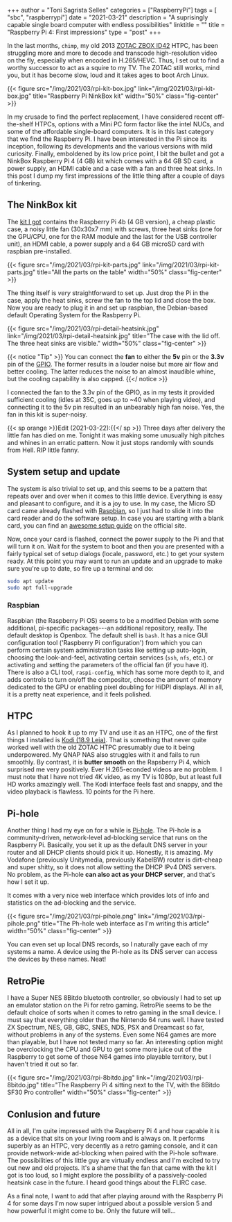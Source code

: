 +++
author = "Toni Sagrista Selles"
categories = ["RaspberryPi"]
tags = [ "sbc", "raspberrypi"]
date = "2021-03-21"
description = "A suprisingly capable single board computer with endless possibilities"
linktitle = ""
title = "Raspberry Pi 4: First impressions"
type = "post"
+++

In the last months, `chimp`, my old 2013 [ZOTAC ZBOX ID42](https://www.zotac.com/us/product/mini_pcs/id42-plus) HTPC, has been struggling more and more to decode and transcode high-resolution video on the fly, especially when encoded in H.265/HEVC. Thus, I set out to find a worthy successor to act as a squire to my TV. The ZOTAC still works, mind you, but it has become slow, loud and it takes ages to boot Arch Linux.

{{< figure src="/img/2021/03/rpi-kit-box.jpg" link="/img/2021/03/rpi-kit-box.jpg" title="Raspberry Pi NinkBox kit" width="50%" class="fig-center" >}}

In my crusade to find the perfect replacement, I have considered recent off-the-shelf HTPCs, options with a Mini PC form factor like the intel NUCs, and some of the affordable single-board computers. It is in this last category that we find the Raspberry Pi. I have been interested in the Pi since its inception, following its developments and the various versions with mild curiosity. Finally, emboldened by its low price point, I bit the bullet and got a NinkBox Raspberry Pi 4 (4 GB) kit which comes with a 64 GB SD card, a power supply, an HDMI cable and a case with a fan and three heat sinks. In this post I dump my first impressions of the little thing after a couple of days of tinkering.

<!--more-->

## The NinkBox kit

The [kit I got](https://smile.amazon.de/Raspberry-Original-Processor-Supports-Bluetooth/dp/B07ZV9C6QF/ref=sr_1_1_sspa?crid=1MONBQR78RKLK&dchild=1&keywords=ninkbox+raspberry+pi+4&qid=1616344555) contains the Raspberry Pi 4b (4 GB version), a cheap plastic case, a noisy little fan (30x30x7 mm) with screws, three heat sinks (one for the GPU/CPU, one for the RAM module and the last for the USB controller unit), an HDMI cable, a power supply and a 64 GB microSD card with raspbian pre-installed. 

{{< figure src="/img/2021/03/rpi-kit-parts.jpg" link="/img/2021/03/rpi-kit-parts.jpg" title="All the parts on the table" width="50%" class="fig-center" >}}

The thing itself is *very* straightforward to set up. Just drop the Pi in the case, apply the heat sinks, screw the fan to the top lid and close the box. Now you are ready to plug it in and set up raspbian, the Debian-based default Operating System for the Rasbperry Pi.

{{< figure src="/img/2021/03/rpi-detail-heatsink.jpg" link="/img/2021/03/rpi-detail-heatsink.jpg" title="The case with the lid off. The three heat sinks are visible." width="50%" class="fig-center" >}}

{{< notice "Tip" >}}
You can connect the **fan** to either the **5v** pin or the **3.3v** pin of the [GPIO](https://pinout.xyz/pinout/pin2_5v_power). The former results in a louder noise but more air flow and better cooling. The latter reduces the noise to an almost inaudible whine, but the cooling capability is also capped.
{{</ notice >}}

I connected the fan to the 3.3v pin of the GPIO, as in my tests it provided sufficient cooling (idles at 35C, goes up to ~40 when playing video), and connecting it to the 5v pin resulted in an unbearably high fan noise. Yes, the fan in this kit is super-noisy.

{{< sp orange >}}Edit (2021-03-22):{{</ sp >}} Three days after delivery the little fan has died on me. Tonight it was making some unusually high pitches and whines in an erratic pattern. Now it just stops randomly with sounds from Hell. RIP little fanny.

## System setup and update

The system is also trivial to set up, and this seems to be a pattern that repeats over and over when it comes to this little device. Everything is easy and pleasant to configure, and it is a joy to use. In my case, the Micro SD card came already flashed with [Raspbian](https://www.raspbian.org), so I just had to slide it into the card reader and do the software setup. In case you are starting with a blank card, you can find an [awesome setup guide](https://projects.raspberrypi.org/en/projects/raspberry-pi-setting-up) on the official site.

Now, once your card is flashed, connect the power supply to the Pi and that will turn it on. Wait for the system to boot and then you are presented with a fairly typical set of setup dialogs (locale, password, etc.) to get your system ready. At this point you may want to run an update and an upgrade to make sure you're up to date, so fire up a terminal and do:

```bash
sudo apt update
sudo apt full-upgrade
```

### Raspbian

Raspbian (the Raspberry Pi OS) seems to be a modified Debian with some additional, pi-specific packages---an additional repository, really. The default desktop is Openbox. The default shell is `bash`. It has a nice GUI configuration tool ('Raspberry Pi configuration') from which you can perform certain system administration tasks like setting up auto-login, choosing the look-and-feel, activating certain services (`ssh`, `nfs`, etc.) or activating and setting the parameters of the official fan (if you have it). There is also a CLI tool, `raspi-config`, which has some more depth to it, and adds controls to turn on/off the compositor, choose the amount of memory dedicated to the GPU or enabling pixel doubling for HiDPI displays. All in all, it is a pretty neat experience, and it feels polished.

## HTPC

As I planned to hook it up to my TV and use it as an HTPC, one of the first things I installed is [Kodi (18.9 Leia)](https://kodi.tv/article/kodi-leia-189-release). That is something that never quite worked well with the old ZOTAC HTPC presumably due to it being underpowered. My QNAP NAS also struggles with it and fails to run smoothly. By contrast, it is **butter smooth** on the Rapsberry Pi 4, which surprised me very positively. Ever H.265-econded videos are no problem. I must note that I have not tried 4K video, as my TV is 1080p, but at least full HD works amazingly well. The Kodi interface feels fast and snappy, and the video playback is flawless. 10 points for the Pi here.

## Pi-hole

Another thing I had my eye on for a while is [Pi-hole](https://pi-hole.net). The Pi-hole is a community-driven, network-level ad-blocking service that runs on the Raspberry Pi. Basically, you set it up as the default DNS server in your router and all DHCP clients should pick it up. Honestly, it is amazing. My Vodafone (previously Unitymedia, previously KabelBW) router is dirt-cheap and super shitty, so it does not allow setting the DHCP IPv4 DNS servers. No problem, as the Pi-hole **can also act as your DHCP server**, and that's how I set it up.

It comes with a very nice web interface which provides lots of info and statistics on the ad-blocking and the service.

{{< figure src="/img/2021/03/rpi-pihole.png" link="/img/2021/03/rpi-pihole.png" title="The Ph-hole web interface as I'm writing this article" width="50%" class="fig-center" >}}

You can even set up local DNS records, so I naturally gave each of my systems a name. A device using the Pi-hole as its DNS server can access the devices by these names. Neat!

## RetroPie

I have a Super NES 8Bitdo bluetooth controller, so obviously I had to set up an emulator station on the Pi for retro gaming. RetroPie seems to be the default choice of sorts when it comes to retro gaming in the small device. I must say that everything older than the Nintendo 64 runs well. I have tested ZX Spectrum, NES, GB, GBC, SNES, NDS, PSX and Dreamcast so far, without problems in any of the systems. Even some N64 games are more than playable, but I have not tested many so far. An interesting option might be overclocking the CPU and GPU to get some more juice out of the Raspberry to get some of those N64 games into playable territory, but I haven't tried it out so far.

{{< figure src="/img/2021/03/rpi-8bitdo.jpg" link="/img/2021/03/rpi-8bitdo.jpg" title="The Raspberry Pi 4 sitting next to the TV, with the 8Bitdo SF30 Pro controller" width="50%" class="fig-center" >}}

## Conlusion and future

All in all, I'm quite impressed with the Raspberry Pi 4 and how capable it is as a device that sits on your living room and is always on. It performs superbly as an HTPC, very decently as a retro gaming console, and it can provide network-wide ad-blocking when paired with the Pi-hole software. The possibilities of this little guy are virtually endless and I'm excited to try out new and old projects.
It's a shame that the fan that came with the kit I got is too loud, so I might explore the possibility of a passively-cooled heatsink case in the future. I heard good things about the FLIRC case.

As a final note, I want to add that after playing around with the Raspberry Pi 4 for some days I'm now super intrigued about a possible version 5 and how powerful it might come to be. Only the future will tell...


